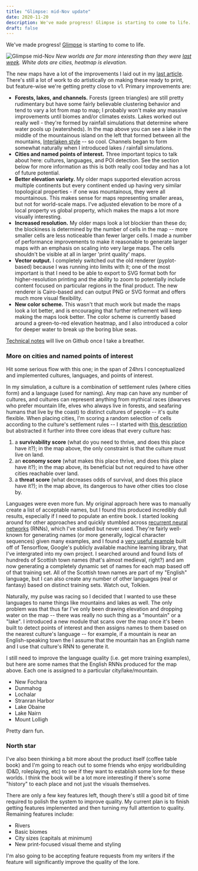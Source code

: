 ```yaml
---
title: "Glimpse: mid-Nov update"
date: 2020-11-20
description: We've made progress! Glimpse is starting to come to life. My latest update include lakes, forests, cities, named points of interest, higher resolution maps, vector outputs, and a new color scheme.
draft: false
---
```


We've made progress! [Glimpse](https://lukesegars.com/posts/my-procedural-world-generator) is starting to come to life.

![Glimpse mid-Nov](/Glimpse-MidNov-Demo1.png)
*New worlds are far more interesting than they were [last week](/posts/foundations-of-world-generation/). White dots are cities, heatmap is elevation.*

The new maps have a lot of the improvements I laid out in my [last article](/posts/foundations-of-world-generation/). There's still a lot of work to do artistically on making these ready to print, but feature-wise we're getting pretty close to v1. Primary improvements are:

* **Forests, lakes, and channels.** Forests (green triangles) are still pretty rudimentary but have some fairly believable clustering behavior and tend to vary a lot from map to map; I probably won't make any massive improvements until biomes and/or climates exists. Lakes worked out really well - they're formed by rainfall simulations that determine where water pools up (watersheds). In the map above you can see a lake in the middle of the mountainous island on the left that formed between all the mountains, [Interlaken style](https://en.wikipedia.org/wiki/Interlaken) -- so cool. Channels began to form somewhat naturally when I introduced lakes / rainfall simulations.
* **Cities and named points of interest.** Three important topics to talk about here: cultures, languages, and POI detection. See the section below for more information as this is both really cool today and has a lot of future potential.
* **Better elevation variety.** My older maps supported elevation across multiple continents but every continent ended up having very similar topological properties - if one was mountainous, they were all mountainous. This makes sense for maps representing smaller areas, but not for world-scale maps. I've adjusted elevation to be more of a local property vs global property, which makes the maps a lot more visually interesting.
* **Increased resolution.** My older maps look a lot blockier than these do; the blockiness is determined by the number of cells in the map -- more smaller cells are less noticeable than fewer larger cells. I made a number of performance improvements to make it reasonable to generate larger maps with an emphasis on scaling into very large maps. The cells shouldn't be visible at all in larger 'print quality' maps.
* **Vector output.** I completely switched out the old renderer (pyplot-based) because I was running into limits with it; one of the most important is that I need to be able to export to SVG format both for higher-resolution printing and the ability to zoom to potentially include content focused on particular regions in the final product. The new renderer is Cairo-based and can output PNG or SVG format and offers much more visual flexibility.
* **New color scheme.** This wasn't that much work but made the maps look a lot better, and is encouraging that further refinement will keep making the maps look better. The color scheme is currently based around a green-to-red elevation heatmap, and I also introduced a color for deeper water to break up the boring blue seas.

[Technical notes](https://github.com/anyweez/glimpse/wiki) will live on Github once I take a breather.

### More on cities and named points of interest

Hit some serious flow with this one; in the span of 24hrs I conceptualized and implemented cultures, languages, and points of interest.

In my simulation, a culture is a combination of settlement rules (where cities form) and a language (used for naming). Any map can have any number of cultures, and cultures can represent anything from mythical races (dwarves who prefer mountain life, elves who always live in forests, and seafaring humans that live by the coast) to distinct cultures of people -- it's quite flexible. When placing cities, I'm scoring a random selection of cells according to the culture's settlement rules -- I started with [this description](http://mewo2.com/notes/terrain/) but abstracted it further into three core ideas that every culture has: 

1. a **survivability score** (what do you need to thrive, and does this place have it?); in the map above, the only constraint is that the culture must live on land.
2. an **economy score** (what makes this place thrive, and does this place have it?); in the map above, its beneficial but not required to have other cities reachable over land.
3. a **threat score** (what decreases odds of survival, and does this place have it?); in the map above, its dangerous to have other cities too close by.

Languages were even more fun. My original approach here was to manually create a list of acceptable names, but I found this produced incredibly dull results, especially if I need to populate an entire book. I started looking around for other approaches and quickly stumbled across [recurrent neural networks](https://en.wikipedia.org/wiki/Recurrent_neural_network) (RNNs), which I've studied but never used. They're fairly well-known for generating names (or more generally, logical character sequences) given many examples, and I found a [very useful example](https://github.com/tadeaspaule/universal-name-generator) built off of Tensorflow, Google's publicly available machine learning library, that I've intergrated into my own project. I searched around and found lists of hundreds of Scottish town names (that's almost medieval, right?) and am now generating a completely dynamic set of names for each map based off of that training set. All of the Scottish town names are part of my "English" language, but I can also create any number of other languages (real or fantasy) based on distinct training sets. Watch out, Tolkien.

Naturally, my pulse was racing so I decided that I wanted to use these languages to name things like mountains and lakes as well. The only problem was that thus far I've only been drawing elevation and dropping water on the map -- there was really no such thing as a "mountain" or a "lake". I introduced a new module that scans over the map once it's been built to detect points of interest and then assigns names to them based on the nearest culture's language -- for example, if a mountain is near an English-speaking town the I assume that the mountain has an English name and I use that culture's RNN to generate it.

I still need to improve the language quality (i.e. get more training examples), but here are some names that the English RNNs produced for the map above. Each one is assigned to a particular city/lake/mountain.

* New Fochara
* Dunmahog
* Lochalar
* Stranran Harbor
* Lake Obaine
* Lake Nairn
* Mount Lolligh

Pretty darn fun.

### North star

I've also been thinking a bit more about the product itself (coffee table book) and I'm going to reach out to some friends who enjoy worldbuilding (D&D, roleplaying, etc) to see if they want to establish some lore for these worlds. I think the book will be a lot more interesting if there's some "history" to each place and not just the visuals themselves.

There are only a few key features left, though there's still a good bit of time required to polish the system to improve quality. My current plan is to finish getting features implemented and then turning my full attention to quality. Remaining features include:

* Rivers
* Basic biomes
* City sizes (capitals at minimum)
* New print-focused visual theme and styling

I'm also going to be accepting feature requests from my writers if the feature will significantly improve the quality of the lore.